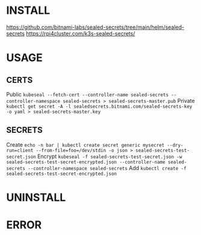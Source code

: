 # INSTALL
https://github.com/bitnami-labs/sealed-secrets/tree/main/helm/sealed-secrets
https://rpi4cluster.com/k3s-sealed-secrets/

# USAGE
## CERTS
Public
`kubeseal --fetch-cert --controller-name sealed-secrets --controller-namespace sealed-secrets > sealed-secrets-master.pub`
Private
`kubectl get secret -A -l sealedsecrets.bitnami.com/sealed-secrets-key -o yaml > sealed-secrets-master.key`
## SECRETS
Create
`echo -n bar | kubectl create secret generic mysecret --dry-run=client --from-file=foo=/dev/stdin -o json > sealed-secrets-test-secret.json`
Encrypt
`kubeseal -f sealed-secrets-test-secret.json -w sealed-secrets-test-secret-encrypted.json --controller-name sealed-secrets --controller-namespace sealed-secrets`
Add
`kubectl create -f sealed-secrets-test-secret-encrypted.json`
# UNINSTALL


# ERROR
